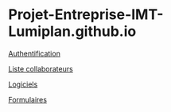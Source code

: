 # Projet-Entreprise-IMT-Lumiplan.github.io

[Authentification](https://projet-entreprise-imt-lumiplan.github.io/)

[Liste collaborateurs](https://projet-entreprise-imt-lumiplan.github.io/listeCollaborateurs/)

[Logiciels](https://projet-entreprise-imt-lumiplan.github.io/Logiciels/)

[Formulaires](https://projet-entreprise-imt-lumiplan.github.io/Formulaire/ChoixFormulaire.html)
